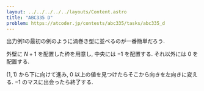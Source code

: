 ```yaml
---
layout: ../../../../../layouts/Content.astro
title: "ABC335 D"
problem: https://atcoder.jp/contests/abc335/tasks/abc335_d
---
```

出力例1の最初の例のように渦巻き型に並べるのが一番簡単だろう.

外壁に $N+1$ を配置した枠を用意し, 中央には $-1$ を配置する. それ以外には $0$ を配置する.

$(1, 1)$ から下に向けて進み, $0$ 以上の値を見つけたらそこから向きを左向きに変える. $-1$ のマスに出会ったら終了する.
